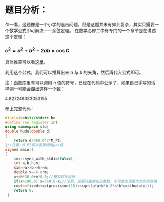 # 题目分析：
乍一看，这题像是一个小学的追击问题，但是这题并未有如此复杂，其实只需要一个数学公式即可解决——余弦定理。
在数学必修二中有专门的一个章节是在讲述这个定理：

###    ${c^{2}=a^2 + b^2 - 2ab \times \cos C}$
具体推算可以看[这里](https://zhidao.baidu.com/question/1806747936663565067.html)。

利用这个公式，我们可以推算出来 ${a}$ 与 ${b}$ 的夹角，然后再代入公式即可。

 注：函数库里有可以调用 ${\pi}$ 值的符号，已经在代码中公示了，如果自己手写的话样例一可能会蹦出这样一个数：
 
 ${4.827246333053155}$ 

奉上完整代码：
```cpp
#include<bits/stdc++.h>
#define res register int
using namespace std;
double hudu(double d)
{
	return d/360.0*2*M_PI;
}//注意，M_PI可以直接调用pai值
signed main()
{
	ios::sync_with_stdio(false);
	int a,b,h,m;
	cin>>a>>b>>h>>m;
	double x=-6.0*m;
	x+=h*30.0+m*0.5;//模拟时钟运行
	if(x>180.0) x=360.0-x;//注意，这里只能输出正整数，不可能出现值为负的余弦值
	cout<<fixed<<setprecision(15)<<sqrt(a*a+b*b-2*a*b*cos(hudu(x)));
	return 0;
 } 
```


